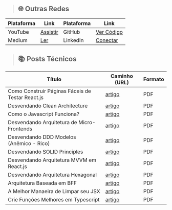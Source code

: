 >## 🌐 Outras Redes

| Plataforma    | Link                                                              | Plataforma    | Link                                                              |
|---------------|--------------------------------------------------------------------|---------------|--------------------------------------------------------------------|
| YouTube       | [Assistir](https://www.youtube.com/@the-coding-hub-r2p/videos)     | GitHub        | [Ver Código](https://github.com/isaac545454)                       |
| Medium        | [Ler](https://medium.com/@Isaac-Gomes)                             | LinkedIn      | [Conectar](https://www.linkedin.com/in/isaac-gomes-matos/)          |



>## 📚 Posts Técnicos

| Título                           | Caminho (URL)                                                      | Formato |
|-----------------------------------|---------------------------------------------------------------------|---------|
| Como Construir Páginas Fáceis de Testar React.js | [artigo](./POSTS/1729771983913.pdf) | PDF     |
| Desvendando Clean Architecture | [artigo](./POSTS/1722255239556.pdf) | PDF     |
| Como o Javascript Funciona? | [artigo](./POSTS/1724674537163.pdf) | PDF     |
| Desvendando Arquitetura de Micro-Frontends | [artigo](./POSTS/1724070801501.pdf) | PDF     |
| Desvendando DDD Modelos (Anêmico - Rico) | [artigo](./POSTS/1723464839636.pdf) | PDF     |
| Desvendando SOLID Principles | [artigo](./POSTS/1722859274695.pdf) | PDF     |
| Desvendando Arquitetura MVVM em React.js | [artigo](./POSTS/1721649492129.pdf) | PDF     |
| Desvendando Arquitetura Hexagonal | [artigo](./POSTS/1721037625945.pdf) | PDF     |
| Arquitetura Baseada em BFF | [artigo](./POSTS/1720439960684.pdf) | PDF     |
| A Melhor Manaeira de Limpar seu JSX | [artigo](./POSTS/1719162360215.pdf) | PDF     |
| Crie Funções Melhores em Typescript  | [artigo](./POSTS/1718622172330.pdf) | PDF     |

